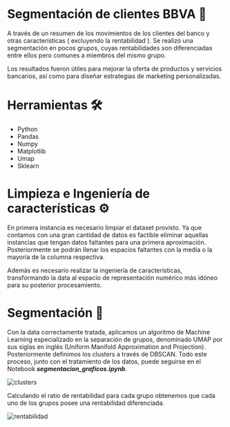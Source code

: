 # Segmentación de clientes BBVA 🏦

A través de un resumen de los movimientos de los clientes del banco y otras características ( excluyendo la rentabilidad ). Se realizó una segmentación en pocos grupos, cuyas rentabilidades son diferenciadas entre ellos pero comunes a miembros del mismo grupo. 

Los resultados fueron útiles para mejorar la oferta de productos y servicios bancarios, así como para diseñar estrategias de marketing personalizadas.

# Herramientas 🛠️

* Python
* Pandas
* Numpy
* Matplotlib
* Umap
* Sklearn

#  Limpieza e Ingeniería de características  ⚙️

En primera instancia es necesario limpiar el dataset provisto. Ya que contamos con una gran cantidad de datos es factible eliminar aquellas instancias que tengan datos faltantes para una primera aproximación. Posteriormente se podrán llenar los espacios faltantes con la media o la mayoría de la columna respectiva. 

Además es necesario realizar la ingeniería de características, transformando la data al espacio de representación numérico más idóneo para su posterior procesamiento.

# Segmentación 🔮

Con la data correctamente tratada, aplicamos un algoritmo de Machine Learning especializado en la separación de grupos, denominado UMAP por sus siglas en inglés (Uniform Manifold Approximation and Projection). Posteriormente definimos los clusters a través de DBSCAN. Todo este proceso, junto con el tratamiento de los datos, puede seguirse en el Notebook _**segmentacion_graficos.ipynb**_.

![clusters](https://github.com/huachibigote/segmentacion_clientes/assets/61852105/d2c37078-35fd-4500-a1e0-c3f74b1cf2ac)

Calculando el ratio de rentabilidad para cada grupo obtenemos que cada uno de los grupos posee una rentabilidad diferenciada. 

![rentabilidad](https://github.com/huachibigote/segmentacion_clientes/assets/61852105/d337a571-b147-4b08-963d-0ad23ea11adc)



